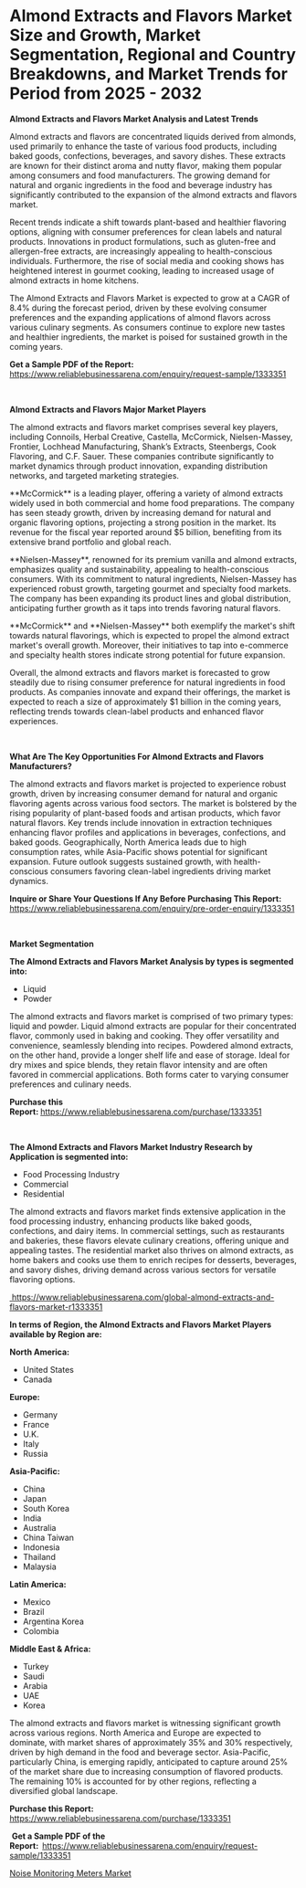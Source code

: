 <p><h1>Almond Extracts and Flavors Market Size and Growth, Market Segmentation, Regional and Country Breakdowns, and Market Trends for Period from 2025 -  2032</h1></p><p><strong>Almond Extracts and Flavors Market Analysis and Latest Trends</strong></p>
<p><p>Almond extracts and flavors are concentrated liquids derived from almonds, used primarily to enhance the taste of various food products, including baked goods, confections, beverages, and savory dishes. These extracts are known for their distinct aroma and nutty flavor, making them popular among consumers and food manufacturers. The growing demand for natural and organic ingredients in the food and beverage industry has significantly contributed to the expansion of the almond extracts and flavors market. </p><p>Recent trends indicate a shift towards plant-based and healthier flavoring options, aligning with consumer preferences for clean labels and natural products. Innovations in product formulations, such as gluten-free and allergen-free extracts, are increasingly appealing to health-conscious individuals. Furthermore, the rise of social media and cooking shows has heightened interest in gourmet cooking, leading to increased usage of almond extracts in home kitchens.</p><p>The Almond Extracts and Flavors Market is expected to grow at a CAGR of 8.4% during the forecast period, driven by these evolving consumer preferences and the expanding applications of almond flavors across various culinary segments. As consumers continue to explore new tastes and healthier ingredients, the market is poised for sustained growth in the coming years.</p></p>
<p><strong>Get a Sample PDF of the Report:&nbsp;</strong> <a href="https://www.reliablebusinessarena.com/enquiry/request-sample/1333351?utm_campaign=3163&utm_medium=2&utm_source=Github&utm_content=ia&utm_term=24032025&utm_id=almond-extracts-and-flavors">https://www.reliablebusinessarena.com/enquiry/request-sample/1333351</a></p>
<p>&nbsp;</p>
<p><strong>Almond Extracts and Flavors Major Market Players</strong></p>
<p><p>The almond extracts and flavors market comprises several key players, including Connoils, Herbal Creative, Castella, McCormick, Nielsen-Massey, Frontier, Lochhead Manufacturing, Shank’s Extracts, Steenbergs, Cook Flavoring, and C.F. Sauer. These companies contribute significantly to market dynamics through product innovation, expanding distribution networks, and targeted marketing strategies.</p><p>**McCormick** is a leading player, offering a variety of almond extracts widely used in both commercial and home food preparations. The company has seen steady growth, driven by increasing demand for natural and organic flavoring options, projecting a strong position in the market. Its revenue for the fiscal year reported around $5 billion, benefiting from its extensive brand portfolio and global reach.</p><p>**Nielsen-Massey**, renowned for its premium vanilla and almond extracts, emphasizes quality and sustainability, appealing to health-conscious consumers. With its commitment to natural ingredients, Nielsen-Massey has experienced robust growth, targeting gourmet and specialty food markets. The company has been expanding its product lines and global distribution, anticipating further growth as it taps into trends favoring natural flavors.</p><p>**McCormick** and **Nielsen-Massey** both exemplify the market's shift towards natural flavorings, which is expected to propel the almond extract market's overall growth. Moreover, their initiatives to tap into e-commerce and specialty health stores indicate strong potential for future expansion.</p><p>Overall, the almond extracts and flavors market is forecasted to grow steadily due to rising consumer preference for natural ingredients in food products. As companies innovate and expand their offerings, the market is expected to reach a size of approximately $1 billion in the coming years, reflecting trends towards clean-label products and enhanced flavor experiences.</p></p>
<p>&nbsp;</p>
<p><strong>What Are The Key Opportunities For Almond Extracts and Flavors Manufacturers?</strong></p>
<p><p>The almond extracts and flavors market is projected to experience robust growth, driven by increasing consumer demand for natural and organic flavoring agents across various food sectors. The market is bolstered by the rising popularity of plant-based foods and artisan products, which favor natural flavors. Key trends include innovation in extraction techniques enhancing flavor profiles and applications in beverages, confections, and baked goods. Geographically, North America leads due to high consumption rates, while Asia-Pacific shows potential for significant expansion. Future outlook suggests sustained growth, with health-conscious consumers favoring clean-label ingredients driving market dynamics.</p></p>
<p><strong>Inquire or Share Your Questions If Any Before Purchasing This Report:</strong> <a href="https://www.reliablebusinessarena.com/enquiry/pre-order-enquiry/1333351?utm_campaign=3163&utm_medium=2&utm_source=Github&utm_content=ia&utm_term=24032025&utm_id=almond-extracts-and-flavors">https://www.reliablebusinessarena.com/enquiry/pre-order-enquiry/1333351</a></p>
<p>&nbsp;</p>
<p><strong>Market Segmentation</strong></p>
<p><strong>The Almond Extracts and Flavors Market Analysis by types is segmented into:</strong></p>
<p><ul><li>Liquid</li><li>Powder</li></ul></p>
<p><p>The almond extracts and flavors market is comprised of two primary types: liquid and powder. Liquid almond extracts are popular for their concentrated flavor, commonly used in baking and cooking. They offer versatility and convenience, seamlessly blending into recipes. Powdered almond extracts, on the other hand, provide a longer shelf life and ease of storage. Ideal for dry mixes and spice blends, they retain flavor intensity and are often favored in commercial applications. Both forms cater to varying consumer preferences and culinary needs.</p></p>
<p><strong>Purchase this Report:&nbsp;</strong><a href="https://www.reliablebusinessarena.com/purchase/1333351?utm_campaign=3163&utm_medium=2&utm_source=Github&utm_content=ia&utm_term=24032025&utm_id=almond-extracts-and-flavors">https://www.reliablebusinessarena.com/purchase/1333351</a></p>
<p>&nbsp;</p>
<p><strong>The Almond Extracts and Flavors Market Industry Research by Application is segmented into:</strong></p>
<p><ul><li>Food Processing Industry</li><li>Commercial</li><li>Residential</li></ul></p>
<p><p>The almond extracts and flavors market finds extensive application in the food processing industry, enhancing products like baked goods, confections, and dairy items. In commercial settings, such as restaurants and bakeries, these flavors elevate culinary creations, offering unique and appealing tastes. The residential market also thrives on almond extracts, as home bakers and cooks use them to enrich recipes for desserts, beverages, and savory dishes, driving demand across various sectors for versatile flavoring options.</p></p>
<p><a href="https://www.reliablebusinessarena.com/global-almond-extracts-and-flavors-market-r1333351?utm_campaign=3163&utm_medium=2&utm_source=Github&utm_content=ia&utm_term=24032025&utm_id=almond-extracts-and-flavors">&nbsp;https://www.reliablebusinessarena.com/global-almond-extracts-and-flavors-market-r1333351</a></p>
<p><strong>In terms of Region, the Almond Extracts and Flavors Market Players available by Region are:</strong></p>
<p>
    <p> <strong> North America: </strong>
        <ul>
            <li>United States</li>
            <li>Canada</li>
        </ul>
        </p> 
    <p> <strong> Europe: </strong>
        <ul>
            <li>Germany</li>
            <li>France</li>
            <li>U.K.</li>
            <li>Italy</li>
            <li>Russia</li>
        </ul>
        </p> 
    <p> <strong> Asia-Pacific: </strong>
        <ul>
            <li>China</li>
            <li>Japan</li>
            <li>South Korea</li>
            <li>India</li>
            <li>Australia</li>
            <li>China Taiwan</li>
            <li>Indonesia</li>
            <li>Thailand</li>
            <li>Malaysia</li>
        </ul>
        </p> 
    <p> <strong> Latin America: </strong>
        <ul>
            <li>Mexico</li>
            <li>Brazil</li>
            <li>Argentina Korea</li>
            <li>Colombia</li>
        </ul>
        </p> 
    <p> <strong> Middle East & Africa: </strong>
        <ul>
            <li>Turkey</li>
            <li>Saudi</li>
            <li>Arabia</li>
            <li>UAE</li>
            <li>Korea</li>
        </ul>
    </p>
    </p>
<p><p>The almond extracts and flavors market is witnessing significant growth across various regions. North America and Europe are expected to dominate, with market shares of approximately 35% and 30% respectively, driven by high demand in the food and beverage sector. Asia-Pacific, particularly China, is emerging rapidly, anticipated to capture around 25% of the market share due to increasing consumption of flavored products. The remaining 10% is accounted for by other regions, reflecting a diversified global landscape.</p></p>
<p><strong>Purchase this Report: </strong><a href="https://www.reliablebusinessarena.com/purchase/1333351?utm_campaign=3163&utm_medium=2&utm_source=Github&utm_content=ia&utm_term=24032025&utm_id=almond-extracts-and-flavors">https://www.reliablebusinessarena.com/purchase/1333351</a></p>
<p>&nbsp;<strong>Get a Sample PDF of the Report:&nbsp;&nbsp;</strong><a href="https://www.reliablebusinessarena.com/enquiry/request-sample/1333351?utm_campaign=3163&utm_medium=2&utm_source=Github&utm_content=ia&utm_term=24032025&utm_id=almond-extracts-and-flavors">https://www.reliablebusinessarena.com/enquiry/request-sample/1333351</a></p>
<p><strong></strong></p>
<p><p><a href="https://github.com/rrosasdaunas/Market-Research-Report-List-1/blob/main/noise-monitoring-meters-market.md?utm_campaign=3163&utm_medium=2&utm_source=Github&utm_content=ia&utm_term=24032025&utm_id=almond-extracts-and-flavors">Noise Monitoring Meters Market</a></p></p>